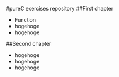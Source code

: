 #pureC exercises repository
##First chapter
- Function
- hogehoge
- hogehoge

##Second chapter
- hogehoge
- hogehoge
- hogehoge